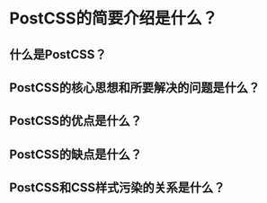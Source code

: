 # PostCSS的简要介绍是什么？

## 什么是PostCSS？

## PostCSS的核心思想和所要解决的问题是什么？

## PostCSS的优点是什么？

## PostCSS的缺点是什么？

## PostCSS和CSS样式污染的关系是什么？

